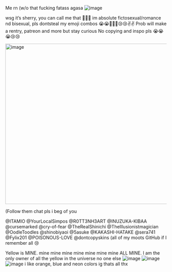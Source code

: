 Me rn (w/o that fucking fatass agasa
![image](https://github.com/user-attachments/assets/dcfa2db0-5d4f-49a9-8a9a-7a0f3ad51d35)

wsg it’s sherry, you can call me that 🤤🤤🤤
im absolute fictosexual/romance nd bisexual, pls dontsteal my emoji combos 😭😭🤤🥺🥺😢😢✌️✌️
Prob will make a rentry, patreon and more but stay curious                                                                          No copying and inspo pls 😭😭😭😢😢

<img width="1500" height="500" alt="image" src="https://github.com/user-attachments/assets/44111bf1-3448-4da6-a45c-ed5957d0c5bd" />

(Follow them chat pls i beg of you 

@ITAMIO @YourLocalSimpos @R0TT3NH3ART @INUZUKA-KIBAA @cursemarked @cry-of-fear @TheRealShinichi @TheIllusionistmagician @OodleToodles @shinobiyaoi @5asuke @KAKASHI-HATAKE @sera741
@Fylix201 @POISONOUS-LOVE @dontcopyskins (all of my moots GitHub if I remember all 😢

Yellow is MINE. mine mine mine mine mine mine mine ALL MINE. I am the only owner of all the yellow in the universe no one else ![image](https://github.com/user-attachments/assets/c385bc30-0841-4503-95d5-f1f1c19165dc) ![image](https://github.com/user-attachments/assets/7e4237d7-569b-40f8-a1a8-ece6b5fd9835) ![image](https://github.com/user-attachments/assets/c0bfc3d0-4cc6-44c6-a18f-17082392d379)
i like orange, blue and neon colors ig
thats all thx 
